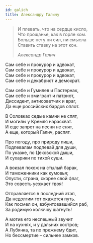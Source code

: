 ```yaml
---
id: galich
title: Александру Галичу
---
```


> И плевать, что на сердце кисло,\
> Что прощанье, как в горле ком.\
> Больше нету ни сил, ни смысла\
> Ставить ставку на этот кон.
>
> _Александр Галич_

Сам себе и прокурор и адвокат,\
Сам себе и прокурор и адвокат,\
Сам себе и прокурор и адвокат,\
Сам себе и декабрист и демократ.

Сам себе и Гумилев и Пастернак,\
Сам себе и эмигрант и патриот,\
Диссидент, антисоветчик и враг,\
Да еще российских бардов оплот.

В Соловках седые камни не спят,\
И могилы у Кремля нарасхват.\
И еще запрет на песни не снят,\
А еще, который Галич, распят.

Про погоду, про природу пиши,\
Подпевалам подпевай для души,\
По указке, по Цековской дыши,\
И сухарики по тихой суши.

А вокзал похож на стылый барак,\
И таможенники как кумовья;\
Опусти, страна, скорее свой флаг,\
Это совесть уезжает твоя!

Отправляется в последний этап,\
Да недолгим тот окажется путь.\
Как посмел он, взбунтовавшийся раб,\
За родимую колючку шагнуть!

А мотив его неспешный звучит\
И на кухнях, и у дальних костров;\
А Лубянка, та по прежнему бдит,\
Но бессмертие – сильнее замков.
